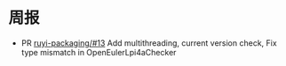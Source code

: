 # 周报

- PR [ruyi-packaging/#13](https://github.com/ruyisdk/ruyi-packaging/pull/13) Add multithreading, current version check, Fix type mismatch in OpenEulerLpi4aChecker
